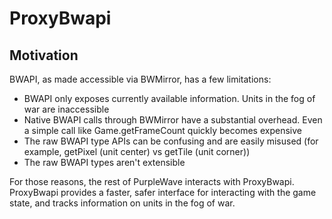 # ProxyBwapi

## Motivation

BWAPI, as made accessible via BWMirror, has a few limitations:

* BWAPI only exposes currently available information. Units in the fog of war are inaccessible
* Native BWAPI calls through BWMirror have a substantial overhead. Even a simple call like Game.getFrameCount quickly becomes expensive
* The raw BWAPI type APIs can be confusing and are easily misused (for example, getPixel (unit center) vs getTile (unit corner))
* The raw BWAPI types aren't extensible

For those reasons, the rest of PurpleWave interacts with ProxyBwapi. ProxyBwapi provides a faster, safer interface for interacting with the game state, and tracks information on units in the fog of war. 

